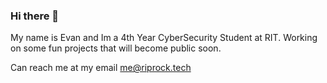 ### Hi there 👋
My name is Evan and Im a 4th Year CyberSecurity Student at RIT.
Working on some fun projects that will become public soon.

Can reach me at my email me@riprock.tech

<!--
**Riprock/Riprock** is a ✨ _special_ ✨ repository because its `README.md` (this file) appears on your GitHub profile.

Here are some ideas to get you started:

- 🔭 I’m currently working on ...
- 🌱 I’m currently learning ...
- 👯 I’m looking to collaborate on ...
- 🤔 I’m looking for help with ...
- 💬 Ask me about ...
- 📫 How to reach me: ...
- 😄 Pronouns: ...
- ⚡ Fun fact: ...
-->
